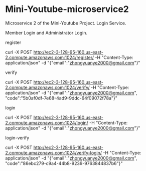 # Mini-Youtube-microservice2
Microservice 2 of the Mini-Youtube Project. Login Service.

Member Login and Administrator Login.

register 

curl -X POST http://ec2-3-128-95-160.us-east-2.compute.amazonaws.com:1024/register/   -H "Content-Type: application/json"  -d "{\"email\":\"zhongyuanye2000@gmail.com\"}"

verify

curl -X POST http://ec2-3-128-95-160.us-east-2.compute.amazonaws.com:1024/verify/   -H "Content-Type: application/json"   -d "{\"email\":\"zhongyuanye2000@gmail.com\", \"code\":\"5b0af0df-7e68-4ad9-9ddc-64f09072f78a\"}"

login

curl -X POST http://ec2-3-128-95-160.us-east-2.compute.amazonaws.com:1024/login/   -H "Content-Type: application/json"     -d "{\"email\":\"zhongyuanye2000@gmail.com\"}"

login-verify

curl -X POST http://ec2-3-128-95-160.us-east-2.compute.amazonaws.com:1024/verify-login/  -H "Content-Type: application/json"  -d "{\"email\":\"zhongyuanye2000@gmail.com\", \"code\":\"86ebc279-c9a4-44b8-9239-9763844837b6\"}"


